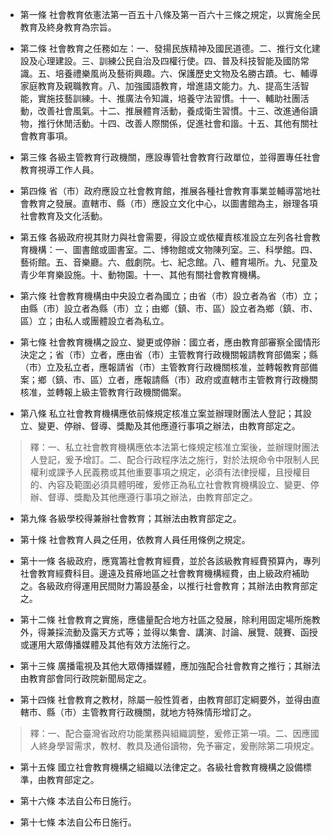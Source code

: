 * 第一條 社會教育依憲法第一百五十八條及第一百六十三條之規定，以實施全民教育及終身教育為宗旨。

* 第二條 社會教育之任務如左：一、發揚民族精神及國民道德。二、推行文化建設及心理建設。三、訓練公民自治及四權行使。四、普及科技智能及國防常識。五、培養禮樂風尚及藝術興趣。六、保護歷史文物及名勝古蹟。七、輔導家庭教育及親職教育。八、加強國語教育，增進語文能力。九、提高生活智能，實施技藝訓練。十、推廣法令知識，培養守法習慣。十一、輔助社團活動，改善社會風氣。十二、推展體育活動，養成衛生習慣。十三、改進通俗讀物，推行休閒活動。十四、改善人際關係，促進社會和諧。十五、其他有關社會教育事項。

* 第三條 各級主管教育行政機關，應設專管社會教育行政單位，並得置專任社會教育視導工作人員。

* 第四條 省（市）政府應設立社會教育館，推展各種社會教育事業並輔導當地社會教育之發展。直轄市、縣（市）應設立文化中心，以圖書館為主，辦理各項社會教育及文化活動。

* 第五條 各級政府視其財力與社會需要，得設立或依權責核准設立左列各社會教育機構：一、圖書館或圖書室。二、博物館或文物陳列室。三、科學館。四、藝術館。五、音樂廳。六、戲劇院。七、紀念館。八、體育場所。九、兒童及青少年育樂設施。十、動物園。十一、其他有關社會教育機構。

* 第六條 社會教育機構由中央設立者為國立；由省（市）設立者為省（市）立；由縣（市）設立者為縣（市）立；由鄉（鎮、市、區）設立者為鄉（鎮、市、區）立；由私人或團體設立者為私立。

* 第七條 社會教育機構之設立、變更或停辦：國立者，應由教育部審察全國情形決定之；省（市）立者，應由省（市）主管教育行政機關報請教育部備案；縣（市）立及私立者，應報請省（市）主管教育行政機關核准，並轉報教育部備案；鄉（鎮、市、區）立者，應報請縣（市）政府或直轄市主管教育行政機關核准，並轉報上級主管教育行政機關備案。

* 第八條 私立社會教育機構應依前條規定核准立案並辦理財團法人登記；其設立、變更、停辦、督導、獎勵及其他應遵行事項之辦法，由教育部定之。

> 釋：一、私立社會教育機構應依本法第七條規定核准立案後，並辦理財團法人登記，爰予增訂。二、配合行政程序法之施行，對於法規命令中限制人民權利或課予人民義務或其他重要事項之規定，必須有法律授權，且授權目的、內容及範圍必須具體明確，爰修正為私立社會教育機構設立、變更、停辦、督導、獎勵及其他應遵行事項之辦法，由教育部定之。

* 第九條 各級學校得兼辦社會教育；其辦法由教育部定之。

* 第十條 社會教育人員之任用，依教育人員任用條例之規定。

* 第十一條 各級政府，應寬籌社會教育經費，並於各該級教育經費預算內，專列社會教育經費科目。邊遠及貧瘠地區之社會教育機構經費，由上級政府補助之。各級政府得運用民間財力籌設基金，以推行社會教育；其辦法由教育部定之。

* 第十二條 社會教育之實施，應儘量配合地方社區之發展，除利用固定場所施教外，得兼採流動及露天方式等；並得以集會、講演、討論、展覽、競賽、函授或運用大眾傳播媒體及其他有效方法施行之。

* 第十三條 廣播電視及其他大眾傳播媒體，應加強配合社會教育之推行；其辦法由教育部會同行政院新聞局定之。

* 第十四條 社會教育之教材，除屬一般性質者，由教育部訂定綱要外，並得由直轄市、縣（市）主管教育行政機關，就地方特殊情形增訂之。

> 釋：一、配合臺灣省政府功能業務與組織調整，爰修正第一項。二、因應國人終身學習需求，教材、教具及通俗讀物，免予審定，爰刪除第二項規定。

* 第十五條 國立社會教育機構之組織以法律定之。各級社會教育機構之設備標準，由教育部定之。

* 第十六條 本法自公布日施行。

* 第十七條 本法自公布日施行。

